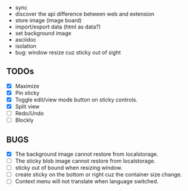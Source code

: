 - sync
- discover the api difference between web and extension
- store image (image board)
- import/export data (html as data?)
- set background image
- asciidoc
- isolation
- bug: window resize cuz sticky out of sight

## TODOs

- [x] Maximize
- [x] Pin sticky
- [x] Toggle edit/view mode button on sticky controls.
- [x] Split view
- [ ] Redo/Undo
- [ ] Blockly

## BUGS

- [x] The background image cannot restore from localstorage.
- [ ] The sticky blob image cannot restore from localstorage.
- [ ] sticky out of bound when resizing window.
- [ ] create sticky on the bottom or right cuz the container size change.
- [ ] Context menu will not translate when language switched.
